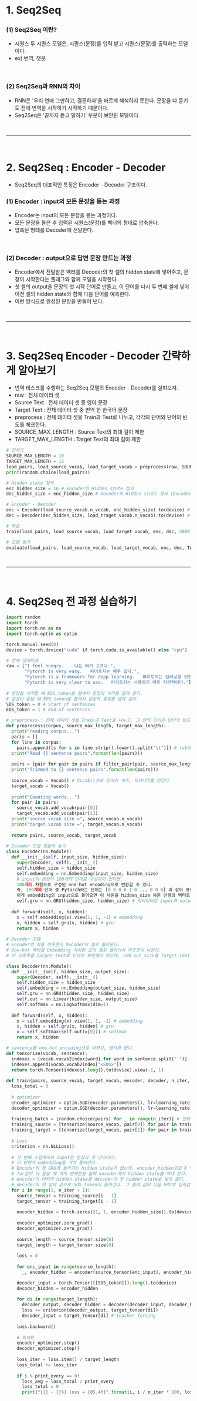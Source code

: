 # 1. Seq2Seq
### (1) Seq2Seq 이란?
 - 시퀀스 투 시퀀스 모델은, 시퀀스(문장)를 입력 받고 시퀀스(문장)를 출력하는 모델이다.
 - ex) 번역, 챗봇

<br>

### (2) Seq2Seq과 RNN의 차이
 - RNN은 '우리 연애 그만하고, 결혼하자'을 바르게 해석하지 못한다. 문장을 다 듣기도 전에 번역을 시작하기 시작하기 때문이다.
 - Seq2Seq은 '끝까지 듣고 말하기' 부분이 보안된 모델이다.

<br>
<hr>
<br>

# 2. Seq2Seq : Encoder - Decoder
 - Seq2Seq의 대표적인 특징은 Encoder - Decoder 구조이다.
### (1) Encoder : input의 모든 문장을 듣는 과정
 - Encoder는 input의 모든 문장을 듣는 과정이다.
 - 모든 문장을 들은 후 입력된 시퀀스(문장)를 벡터의 형태로 압축한다.
 - 압축된 형태를 Decoder에 전달한다.

<br>

### (2) Decoder : output으로 답변 문장 만드는 과정
 - Encoder에서 전달받은 벡터를 Decoder의 첫 셀의 hidden state에 넣어주고, 문장이 시작한다는 <START> 플래그와 함께 모델을 시작한다.
 - 첫 셀의 output을 문장의 첫 시작 단어로 만들고, 이 단어를 다시 두 번째 셀에 넣어 이전 셀의 hidden state와 함께 다음 단어를 예측한다.
 - 이런 방식으로 완성된 문장을 만들어 낸다.


<br>
<hr>
<br>



# 3. Seq2Seq Encoder - Decoder 간략하게 알아보기
 - 번역 테스크를 수행하는 Seq2Seq 모델의 Encoder - Decoder를 살펴보자.
 - raw : 전체 데이터 셋
 - Source Text : 전체 데이터 셋 중 영어 문장
 - Target Text : 전체 데이터 셋 중 번역 한 한국어 문장
 - preprocess : 전체 데이터 셋을 Train과 Test로 나누고, 각각의 단어와 단어의 빈도를 체크한다.
 - SOURCE_MAX_LENGTH : Source Text의 최대 길이 제한
 - TARGET_MAX_LENGTH : Target Text의 최대 길이 제한

```python
# 전처리
SOURCE_MAX_LENGTH = 10
TARGET_MAX_LENGTH = 12
load_pairs, load_source_vocab, load_target_vocab = preprocess(raw, SOURCE_MAX_LENGTH, TARGET_MAX_LENGTH)
print(random.choice(load_pairs))

# Hidden state 정의
enc_hidden_size = 16 # Encoder의 Hidden state 정의
dec_hidden_size = enc_hidden_size # Decoder의 Hidden state 정의 (Encoder와 같다)

# Encoder - Decoder
enc = Encoder(load_source_vocab.n_vocab, enc_hidden_size).to(device) # RNN의 레이어인 Encoder 선언
dec = Decoder(dec_hidden_size, load_traget_vocab.n_vocab).to(device) # RNN의 레이어인 Decoder 선언

# 학습
train(load_pairs, load_source_vocab, load_target_vocab, enc, dec, 5000, print_every=1000) # Encoder의 출력을 Decoder의 입력으로 연결하는 부분 존재

# 모델 평가
evaluate(load_pairs, load_source_vocab, load_target_vocab, enc, dec, TARGET_MAX_LENGTH)
```

<br>
<hr>
<br>

# 4. Seq2Seq 전 과정 실습하기

```python
import random
import torch
import torch.nn as nn
import torch.optim as optim

torch.manual_seed(0)
device = torch.device("cuda" if torch.cuda.is_available() else "cpu")

# 전체 데이터셋
raw = ["I feel hungry.    나는 배가 고프다.",
       "Pytorch is very easy.   파이토치는 매우 쉽다.",
       "Pytorch is a framework for depp learning.   파이토치는 딥러닝을 위한 프레임워크이다.",
       "Pytorch is very clear to use.   파이토치는 사용하기 매우 직관적이다."]
       
# 문장을 시작할 때 EOS_token을 붙여서 문장의 시작을 알려 준다.
# 문장이 끝날 때 EOS_token을 붙여서 문장의 종료를 알려 준다.
SOS_token = 0 # Start of sentences
EOS_token = 1 # End of sentences

# preprocess : 전체 데이터 셋을 Train과 Test로 나누고, 그 안의 단어와 단어의 빈도를 체크한다.
def preprocess(corpus, source_max_length, target_max_length):
  print("reading corpus...")
  paris = []
  for line in corpus:
    pairs.append([s for s in line.strip().lower().split("\t")]) # tab으로 split 되어 있는 부분을 나눈다.
  print("Read {} sentence pairs".format(len(pairs)))
  
  pairs = [pair for pair in pairs if filter_pair(pair, source_max_length, target_max_length)]
  print("Trimmed to {} sentence pairs".format(len(pairs)))
  
  source_vocab = Vocab() # Vocab()으로 단어의 개수, 딕셔너리를 만든다.
  target_vocab = Vocab()
  
  print("Counting words...")
  for pair in pairs:
    source_vocab.add_vocab(pair[0])
    target_vocab.add_vocab(pair[1])
  print("source vocab size =", source_vocab.n_vocab)
  print("target vocab size =", target_vocab.n_vocab)
  
  return pairs, source_vocab, target_vocab
    
# Encoder 모델 만들어 놓기
class Encoder(nn.Module):
  def __init__(self, input_size, hidden_size):
    super(Encoder, self).__init__()
    self.hidden_size = hidden_size
    self.embedding = nn.Embedding(input_size, hidden_size) 
    # input의 문장이 100개의 단어로 구성되어 있다면,
    100개의 차원으로 구성된 one-hot encoding으로 변환할 수 있다.
    즉, 100개의 단어 중 Pytorch라는 단어는 [0 0 0 0 1 0 ... 0 0 0] 과 같이 표현할 수 있다.
    이게 embedding의 input으로 들어오면 이 차원을 hidden_size 차원 만큼의 벡터로 줄인다.
    self.gru = nn.GRU(hidden_size, hidden_size) # 파라미터로 input과 output의 차원을 정의한다.
    
  def forward(self, x, hidden):
    x = self.embedding(x).view(1, 1, -1) # embedding
    x, hidden = self.gru(x, hidden) # gru
    return x, hidden
    
# Decoder 모델
# Encoder의 최종 아웃풋이 Decoder의 셀로 들어온다.
# One-hot 벡터를 Embedding 처리한 값이 셀로 들어가서 아웃풋이 나온다.
# 이 아웃풋을 Target text의 단어로 복원해야 하는데, 이때 out_size를 Target Text의 차원과 같은 벡터로 바꾸기 위해 Linear를 이용한다.

class Decoder(nn.Module):
  def __init__(self, hidden_size, output_size):
    super(Decoder, self).__init__()
    self.hidden_size = hidden_size
    self.embedding = nn.Embedding(output_size, hidden_size)
    self.gru = nn.GRU(hidden_size, hidden_size)
    self.out = nn.Linear(hidden_size, output_size)
    self.softmax = nn.LogSoftmax(dim=1)
    
  def forward(self, x, hidden):
    x = self.embedding(x).view(1, 1, -1) # embedding
    x, hidden = self.gru(x, hidden) # gru
    x = self.softmax(self.out(x[0])) # softmax
    return x, hidden

# sentence를 one-hot encoding으로 바꾸고, 텐서화 한다.
def tensorize(vocab, sentence):
  indexes = [vocab.vocab2index[word] for word in sentence.split(" ")]
  indexes.append(vocab.vocab2index["<EOS>"])
  return torch.Tensor(indexes).long().to(device).view(-1, 1)
  
def train(pairs, source_vocab, target_vocab, encoder, decoder, n_iter, print_every = 1000, learning_rate = 0.01):
  loss_total = 0
  
  # optimizer
  encoder_optimizer = optim.SGD(encoder.parameters(), lr=learning_rate)
  decoder_optimizer = optim.SGD(decoder.parameters(), lr=learning_rate)
  
  training_batch = [random.choice(pairs) for _ in range(n_iter)] # 전체 데이터 셋 중 랜덤하게 학습 데이터 추출
  training_source = [tensorize(source_vocab, pair[0]) for pair in training_batch] # 배치를 source로 나눔
  training_target = [tensorize(target_vocab, pair[1]) for pair in training_batch] # 배치를 target으로 나눔
  
  # Loss
  criterion = nn.NLLLoss()
  
  # 첫 번째 스텝에서의 input은 문장의 첫 단어이다.
  # 이 단어가 embedding을 거쳐 들어간다.
  # Encoder의 첫 GRU에 들어가는 hidden state가 없는데, encoder_hidden으로 0 벡터를 넣어 만들어 준다.
  # for문이 다 끝날 때 까지 반복문을 돌며 encoder에서 hidden state를 꺼내 온다.
  # encoder의 마지막 hidden state를 decoder의 첫 hidden state로 넣어 준다.
  # decoder의 첫 입력 값으로 SOS_token이 들어간다. 그 출력 값이 다음 GRU의 입력값으로 들어갈 수도 있고, 아니면 정답 label로 변환한 값이 다음 GRU의 입력값으로 들어갈 수도 있다.(teacher forcing)
  for i in range(1, n_iter + 1):
    source_tensor = training_source[i - 1]
    target_tensor = training_target[i - 1]
    
    encoder_hidden = torch.zeros([1, 1, encoder.hidden_size]).to(device)
    
    encoder_optimizer.zero_grad()
    decoder_optimizer.zero_grad()
    
    source_length = source_tensor.size(0)
    target_length = target_tensor.size(0)
    
    loss = 0
    
    for enc_input in range(source_length):
      _, encoder_hidden = encoder(source_tensor[enc_input], encoder_hidden)

    decoder_input = torch.Tensor([[SOS_token]]).long().to(device)
    decoder_hidden = encoder_hidden
    
    for di in range(target_length):
      decoder_output, decoder_hidden = decoder(decoder_input, decoder_hidden)
      loss += criterion(decoder_output, target_tensor[di])
      decoder_input = target_tensor[di] # teacher forcing
      
    loss.backward()
    
    # 최적화
    encoder_optimizer.step()
    decoder_optimizer.step()
    
    loss_iter = loss.item() / target_length
    loss_total += loss_iter
    
    if i % print_every == 0:
      loss_avg = loss_total / print_every
      loss_total = 0
      print("[{} - {}%] loss = {05.4f}".format(i, i / n_iter * 100, loss_avg))
```
